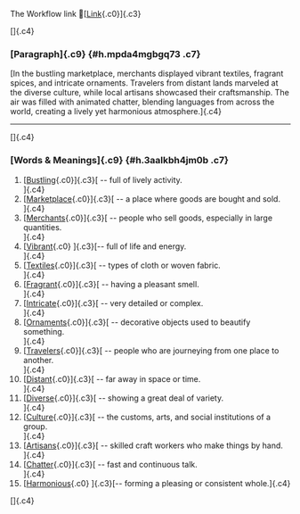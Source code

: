 The Workflow link
👏[[Link](https://www.google.com/url?q=http://www.google.com&sa=D&source=editors&ust=1760607090441104&usg=AOvVaw0qQ3zXm3PhPZ2uBKAG-Dm6){.c0}]{.c3}

[]{.c4}

### [Paragraph]{.c9} {#h.mpda4mgbgq73 .c7}

[In the bustling marketplace, merchants displayed vibrant textiles,
fragrant spices, and intricate ornaments. Travelers from distant lands
marveled at the diverse culture, while local artisans showcased their
craftsmanship. The air was filled with animated chatter, blending
languages from across the world, creating a lively yet harmonious
atmosphere.]{.c4}

------------------------------------------------------------------------

[]{.c4}

### [Words & Meanings]{.c9} {#h.3aalkbh4jm0b .c7}

1.  [[Bustling](https://www.google.com/url?q=http://www.google.com&sa=D&source=editors&ust=1760607090442050&usg=AOvVaw2kAJBYC_CLUNqcBC_Jzhsp){.c0}]{.c3}[ --
    full of lively activity.\
    ]{.c4}
2.  [[Marketplace](https://www.google.com/url?q=http://www.google.com&sa=D&source=editors&ust=1760607090442233&usg=AOvVaw35FNcVYofa1v2r0lTFAhVY){.c0}]{.c3}[ --
    a place where goods are bought and sold.\
    ]{.c4}
3.  [[Merchants](https://www.google.com/url?q=http://www.google.com&sa=D&source=editors&ust=1760607090442420&usg=AOvVaw0ZGRlCESQQxDMuriVk8Egb){.c0}]{.c3}[ --
    people who sell goods, especially in large quantities.\
    ]{.c4}
4.  [[Vibrant](https://www.google.com/url?q=http://www.google.com&sa=D&source=editors&ust=1760607090442612&usg=AOvVaw1ZuZePJLtbmBgY-LK-ll33){.c0}
    ]{.c3}[-- full of life and energy.\
    ]{.c4}
5.  [[Textiles](https://www.google.com/url?q=http://www.google.com&sa=D&source=editors&ust=1760607090442769&usg=AOvVaw3RHeV31tBCQbcYmCQmVYbl){.c0}]{.c3}[ --
    types of cloth or woven fabric.\
    ]{.c4}
6.  [[Fragrant](https://www.google.com/url?q=http://www.google.com&sa=D&source=editors&ust=1760607090442908&usg=AOvVaw0NKmTvm883LHmKsyUatQQB){.c0}]{.c3}[ --
    having a pleasant smell.\
    ]{.c4}
7.  [[Intricate](https://www.google.com/url?q=http://www.google.com&sa=D&source=editors&ust=1760607090443040&usg=AOvVaw3v8xjYReVxwrFEQJdNUihZ){.c0}]{.c3}[ --
    very detailed or complex.\
    ]{.c4}
8.  [[Ornaments](https://www.google.com/url?q=http://www.google.com&sa=D&source=editors&ust=1760607090443185&usg=AOvVaw3xNyU1P1jqFRROhE798KxI){.c0}]{.c3}[ --
    decorative objects used to beautify something.\
    ]{.c4}
9.  [[Travelers](https://www.google.com/url?q=http://www.google.com&sa=D&source=editors&ust=1760607090443334&usg=AOvVaw3sf4WjBFImkjWvMSJC-AIu){.c0}]{.c3}[ --
    people who are journeying from one place to another.\
    ]{.c4}
10. [[Distant](https://www.google.com/url?q=http://www.google.com&sa=D&source=editors&ust=1760607090443490&usg=AOvVaw3sld01p8FtXxEEZuWu3lil){.c0}]{.c3}[ --
    far away in space or time.\
    ]{.c4}
11. [[Diverse](https://www.google.com/url?q=http://www.google.com&sa=D&source=editors&ust=1760607090443589&usg=AOvVaw3CbyA6F_ZQ0b8hO0UP4yWt){.c0}]{.c3}[ --
    showing a great deal of variety.\
    ]{.c4}
12. [[Culture](https://www.google.com/url?q=http://www.google.com&sa=D&source=editors&ust=1760607090443729&usg=AOvVaw3Tdp_GODUVAk2o9pUNkL1y){.c0}]{.c3}[ --
    the customs, arts, and social institutions of a group.\
    ]{.c4}
13. [[Artisans](https://www.google.com/url?q=http://www.google.com&sa=D&source=editors&ust=1760607090443917&usg=AOvVaw1gq30sDM_qaCiCQdWp9Nw0){.c0}]{.c3}[ --
    skilled craft workers who make things by hand.\
    ]{.c4}
14. [[Chatter](https://www.google.com/url?q=http://www.google.com&sa=D&source=editors&ust=1760607090444056&usg=AOvVaw2Q27FKQPME72BUdzp-w4u_){.c0}]{.c3}[ --
    fast and continuous talk.\
    ]{.c4}
15. [[Harmonious](https://www.google.com/url?q=http://www.google.com&sa=D&source=editors&ust=1760607090444210&usg=AOvVaw38gDo2Hwa2gg1H5KwpuRn8){.c0}
    ]{.c3}[-- forming a pleasing or consistent whole.]{.c4}

[]{.c4}
